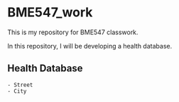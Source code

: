 # BME547_work

This is my repository for BME547 classwork.

In this repository, I will be developing a health database.

## Health Database
	- Street
	- City
	
